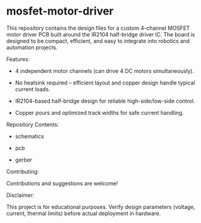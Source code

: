 # mosfet-motor-driver

This repository contains the design files for a custom 4-channel MOSFET motor driver PCB built around the IR2104 half-bridge driver IC.
The board is designed to be compact, efficient, and easy to integrate into robotics and automation projects.


Features:

- 4 independent motor channels (can drive 4 DC motors simultaneously).

- No heatsink required – efficient layout and copper design handle typical current loads.

- IR2104-based half-bridge design for reliable high-side/low-side control.

- Copper pours and optimized track widths for safe current handling.


Repository Contents:

- schematics

- pcb

- gerber


Contributing:

Contributions and suggestions are welcome!


Disclaimer:

This project is for educational purposes. Verify design parameters (voltage, current, thermal limits) before actual deployment in hardware.
